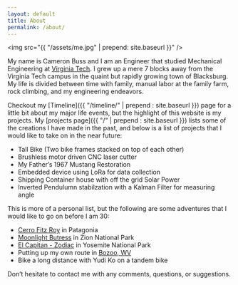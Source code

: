 ```yaml
---
layout: default
title: About
permalink: /about/
---
```


<img src="{{ "/assets/me.jpg" | prepend: site.baseurl }}" />

My name is Cameron Buss and I am an Engineer that studied Mechanical Engineering at [Virginia Tech](https://vt.edu/). I grew up a mere 7 blocks away from the Virginia Tech campus in the quaint but rapidly growing town of Blacksburg. My life is divided between time with family, manual labor at the family farm, rock climbing, and my engineering endeavors.

Checkout my [Timeline]({{ "/timeline/" | prepend : site.baseurl }}) page for a little bit about my major life events, but the highlight of this website is my projects. My [projects page]({{ "/" | prepend : site.baseurl }}) lists some of the creations I have made in the past, and below is a list of projects that I would like to take on in the near future:

- Tall Bike (Two bike frames stacked on top of each other)
- Brushless motor driven CNC laser cutter
- My Father’s 1967 Mustang Restoration
- Embedded device using LoRa for data collection
- Shipping Container house with off the grid Solar Power
- Inverted Pendulumn stabilzation with a Kalman Filter for measuring angle

This is more of a personal list, but the following are some adventures that I would like to go on before I am 30:

- [Cerro Fitz Roy](https://www.mountainproject.com/route/112532641/supercanaleta) in Patagonia
- [Moonlight Butress](https://www.mountainproject.com/route/105717718/the-moonlight-buttress-clean-aid) in Zion National Park
- [El Capitan - Zodiac](https://www.mountainproject.com/route/106152347/zodiac) in Yosemite National Park
- Putting up my own route in [Bozoo, WV](https://www.mountainproject.com/area/106442164/bozoo)
- Bike a long distance with Yudi Ko on a tandem bike

Don’t hesitate to contact me with any comments, questions, or suggestions.
